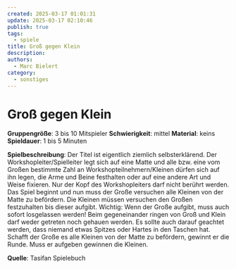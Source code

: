 ```yaml
---
created: 2025-03-17 01:01:31
update: 2025-03-17 02:10:46
publish: true
tags:
  - spiele
title: Groß gegen Klein
description: 
authors:
  - Marc Bielert
category:
  - sonstiges
---
```


# Groß gegen Klein

**Gruppengröße**: 3 bis 10 Mitspieler
**Schwierigkeit**: mittel
**Material**: keins
**Spieldauer**: 1 bis 5 Minuten

**Spielbeschreibung**:
Der Titel ist eigentlich ziemlich selbsterklärend. Der Workshopleiter/Spielleiter legt sich auf eine Matte und alle bzw. eine vom Großen bestimmte Zahl an Workshopteilnehmern/Kleinen dürfen sich auf ihn legen, die Arme und Beine festhalten oder auf eine andere Art und Weise fixieren. Nur der Kopf des Workshopleiters darf nicht berührt werden. Das Spiel beginnt und nun muss der Große versuchen alle Kleinen von der Matte zu befördern. Die Kleinen müssen versuchen den Großen festzuhalten bis dieser aufgibt. Wichtig: Wenn der Große aufgibt, muss auch sofort losgelassen werden! Beim gegeneinander ringen von Groß und Klein darf weder getreten noch gehauen werden. Es sollte auch darauf geachtet werden, dass niemand etwas Spitzes oder Hartes in den Taschen hat. Schafft der Große es alle Kleinen von der Matte zu befördern, gewinnt er die Runde. Muss er aufgeben gewinnen die Kleinen.

**Quelle**:
Tasifan Spielebuch